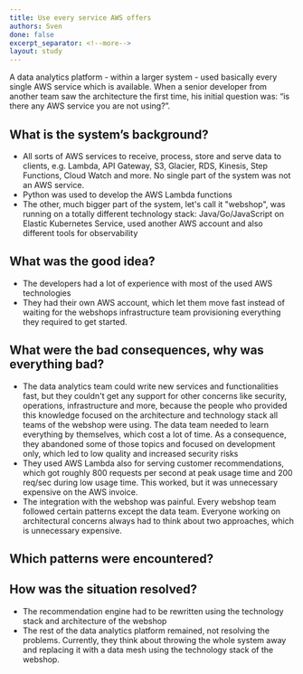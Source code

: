```yaml
---
title: Use every service AWS offers
authors: Sven
done: false
excerpt_separator: <!--more-->
layout: study
---
```

A data analytics platform - within a larger system - used basically every single AWS service which is available.<!--more--> When a senior developer from another team saw the architecture the first time, his initial question was: “is there any AWS service you are not using?”.

## What is the system’s background?
* All sorts of AWS services to receive, process, store and serve data to clients, e.g. Lambda, API Gateway, S3, Glacier, RDS, Kinesis, Step Functions, Cloud Watch and more. No single part of the system was not an AWS service. 
* Python was used to develop the AWS Lambda functions
* The other, much bigger part of the system, let's call it "webshop", was running on a totally different technology stack: Java/Go/JavaScript on Elastic Kubernetes Service, used another AWS account and also different tools for observability

## What was the good idea?
* The developers had a lot of experience with most of the used AWS technologies
* They had their own AWS account, which let them move fast instead of waiting for the webshops infrastructure team provisioning everything they required to get started.

## What were the bad consequences, why was everything bad?
* The data analytics team could write new services and functionalities fast, but they couldn't get any support for other concerns like security, operations, infrastructure and more, because the people who provided this knowledge focused on the architecture and technology stack all teams of the webshop were using. The data team needed to learn everything by themselves, which cost a lot of time. As a consequence, they abandoned some of those topics and focused on development only, which led to low quality and increased security risks
* They used AWS Lambda also for serving customer recommendations, which got roughly 800 requests per second at peak usage time and 200 req/sec during low usage time. This worked, but it was unnecessary expensive on the AWS invoice.
* The integration with the webshop was painful. Every webshop team followed certain patterns except the data team. Everyone working on architectural concerns always had to think about two approaches, which is unnecessary expensive.

## Which patterns were encountered?


## How was the situation resolved?
* The recommendation engine had to be rewritten using the technology stack and architecture of the webshop
* The rest of the data analytics platform remained, not resolving the problems. Currently, they think about throwing the whole system away and replacing it with a data mesh using the technology stack of the webshop. 
